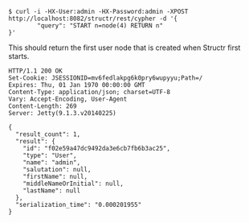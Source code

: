     $ curl -i -HX-User:admin -HX-Password:admin -XPOST http://localhost:8082/structr/rest/cypher -d '{
            "query": "START n=node(4) RETURN n"
    }'

This should return the first user node that is created when Structr first starts.

    HTTP/1.1 200 OK
    Set-Cookie: JSESSIONID=mv6fedlakpg6k0pry6wupyyu;Path=/
    Expires: Thu, 01 Jan 1970 00:00:00 GMT
    Content-Type: application/json; charset=UTF-8
    Vary: Accept-Encoding, User-Agent
    Content-Length: 269
    Server: Jetty(9.1.3.v20140225)
    
    {
      "result_count": 1,
      "result": {
        "id": "f02e59a47dc9492da3e6cb7fb6b3ac25",
        "type": "User",
        "name": "admin",
        "salutation": null,
        "firstName": null,
        "middleNameOrInitial": null,
        "lastName": null
      },
      "serialization_time": "0.000201955"
    }
